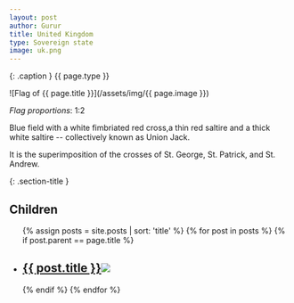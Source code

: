 ```yaml
---
layout: post
author: Gurur
title: United Kingdom
type: Sovereign state
image: uk.png
---
```

{: .caption }
{{ page.type }}

![Flag of {{ page.title }}](/assets/img/{{ page.image }})

*Flag proportions*: 1:2

Blue field with a white fimbriated red cross,a thin red saltire and a thick white saltire -- collectively known as Union Jack.

It is the superimposition of the crosses of St. George, St. Patrick, and St. Andrew.



{: .section-title }
## Children

<ul id="post-list">
    {% assign posts = site.posts | sort: 'title' %}
    {% for post in posts %}
    {% if post.parent == page.title %}
    <li>
        <h2><a href="{{ post.url }}">{{ post.title }}<span class="home-image"><img src="/assets/img/{{ post.image }}"></span></a></h2>
    </li>
    {% endif %}
    {% endfor %}
</ul>